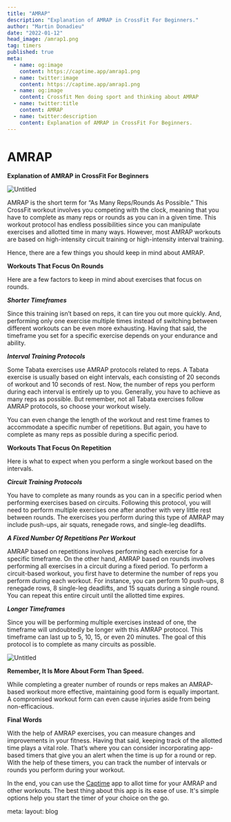 ```yaml
---
title: "AMRAP"
description: "Explanation of AMRAP in CrossFit For Beginners."
author: "Martin Donadieu"
date: "2022-01-12"
head_image: /amrap1.png
tag: timers
published: true
meta:
  - name: og:image
    content: https://captime.app/amrap1.png
  - name: twitter:image
    content: https://captime.app/amrap1.png
  - name: og:image
    content: Crossfit Men doing sport and thinking about AMRAP
  - name: twitter:title
    content: AMRAP
  - name: twitter:description
    content: Explanation of AMRAP in CrossFit For Beginners.
---
```


# AMRAP

**Explanation of AMRAP in CrossFit For Beginners**

![Untitled](/amrap1.png)

AMRAP is the short term for “As Many Reps/Rounds As Possible.” This CrossFit workout involves you competing with the clock, meaning that you have to complete as many reps or rounds as you can in a given time. This workout protocol has endless possibilities since you can manipulate exercises and allotted time in many ways. However, most AMRAP workouts are based on high-intensity circuit training or high-intensity interval training.

Hence, there are a few things you should keep in mind about AMRAP.

**Workouts That Focus On Rounds**

Here are a few factors to keep in mind about exercises that focus on rounds.

***Shorter Timeframes***

Since this training isn’t based on reps, it can tire you out more quickly. And, performing only one exercise multiple times instead of switching between different workouts can be even more exhausting. Having that said, the timeframe you set for a specific exercise depends on your endurance and ability.

***Interval Training Protocols***

Some Tabata exercises use AMRAP protocols related to reps. A Tabata exercise is usually based on eight intervals, each consisting of 20 seconds of workout and 10 seconds of rest. Now, the number of reps you perform during each interval is entirely up to you. Generally, you have to achieve as many reps as possible. But remember, not all Tabata exercises follow AMRAP protocols, so choose your workout wisely.

You can even change the length of the workout and rest time frames to accommodate a specific number of repetitions. But again, you have to complete as many reps as possible during a specific period.

**Workouts That Focus On Repetition**

Here is what to expect when you perform a single workout based on the intervals.

***Circuit Training Protocols***

You have to complete as many rounds as you can in a specific period when performing exercises based on circuits. Following this protocol, you will need to perform multiple exercises one after another with very little rest between rounds. The exercises you perform during this type of AMRAP may include push-ups, air squats, renegade rows, and single-leg deadlifts.

***A Fixed Number Of Repetitions Per Workout***

AMRAP based on repetitions involves performing each exercise for a specific timeframe. On the other hand, AMRAP based on rounds involves performing all exercises in a circuit during a fixed period. To perform a circuit-based workout, you first have to determine the number of reps you perform during each workout. For instance, you can perform 10 push-ups, 8 renegade rows, 8 single-leg deadlifts, and 15 squats during a single round. You can repeat this entire circuit until the allotted time expires.

***Longer Timeframes***

Since you will be performing multiple exercises instead of one, the timeframe will undoubtedly be longer with this AMRAP protocol. This timeframe can last up to 5, 10, 15, or even 20 minutes. The goal of this protocol is to complete as many circuits as possible.

![Untitled](/amrap2.png)

**Remember, It Is More About Form Than Speed.**

While completing a greater number of rounds or reps makes an AMRAP-based workout more effective, maintaining good form is equally important. A compromised workout form can even cause injuries aside from being non-efficacious.

**Final Words**

With the help of AMRAP exercises, you can measure changes and improvements in your fitness. Having that said, keeping track of the allotted time plays a vital role. That’s where you can consider incorporating app-based timers that give you an alert when the time is up for a round or rep. With the help of these timers, you can track the number of intervals or rounds you perform during your workout.

In the end, you can use the [Captime](http://onelink.to/captime) app to allot time for your AMRAP and other workouts. The best thing about this app is its ease of use. It's simple options help you start the timer of your choice on the go.

<route lang="yaml">
meta:
  layout: blog
</route>